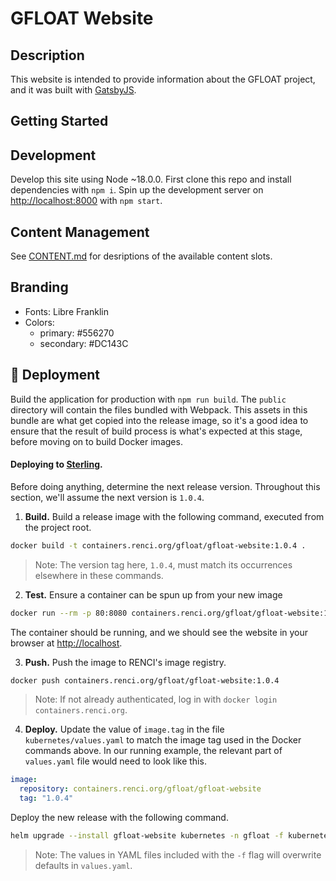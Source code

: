 # GFLOAT Website


## Description

This website is intended to provide information about the GFLOAT project, and it was built with [GatsbyJS](https://www.gatsbyjs.com/).

## Getting Started


## Development

Develop this site using Node ~18.0.0.
First clone this repo and install dependencies with `npm i`.
Spin up the development server on [http://localhost:8000](http://localhost:8000) with `npm start`. 

## Content Management

See [CONTENT.md](CONTENT.md) for desriptions of the available content slots.

## Branding

- Fonts: Libre Franklin
- Colors: 
  - primary: #556270
  - secondary: #DC143C

## 🎁 Deployment

Build the application for production with `npm run build`. The `public` directory will contain the files bundled with Webpack. This assets in this bundle are what get copied into the release image, so it's a good idea to ensure that the result of build process is what's expected at this stage, before moving on to build Docker images.

#### Deploying to [Sterling](https://wiki.renci.org/index.php?title=Kubernetes_Cloud/Sterling).

Before doing anything, determine the next release version. Throughout this section, we'll assume the next version is `1.0.4`.

1. **Build.** Build a release image with the following command, executed from the project root.
```bash
docker build -t containers.renci.org/gfloat/gfloat-website:1.0.4 .
```
> Note: The version tag here, `1.0.4`, must match its occurrences elsewhere in these commands.

2. **Test.** Ensure a container can be spun up from your new image
```bash
docker run --rm -p 80:8080 containers.renci.org/gfloat/gfloat-website:1.0.4
```
The container should be running, and we should see the website in your browser at [http://localhost](http://localhost).

3. **Push.** Push the image to RENCI's image registry.
```bash
docker push containers.renci.org/gfloat/gfloat-website:1.0.4
```
> Note: If not already authenticated, log in with `docker login containers.renci.org`.

4. **Deploy.** Update the value of `image.tag` in the file `kubernetes/values.yaml` to match the image tag used in the Docker commands above. In our running example, the relevant part of `values.yaml` file would need to look like this.

```yaml
image:
  repository: containers.renci.org/gfloat/gfloat-website
  tag: "1.0.4"
```

Deploy the new release with the following command.
```bash
helm upgrade --install gfloat-website kubernetes -n gfloat -f kubernetes/prod_values.yaml
```
> Note: The values in YAML files included with the `-f` flag will overwrite defaults in `values.yaml`.
